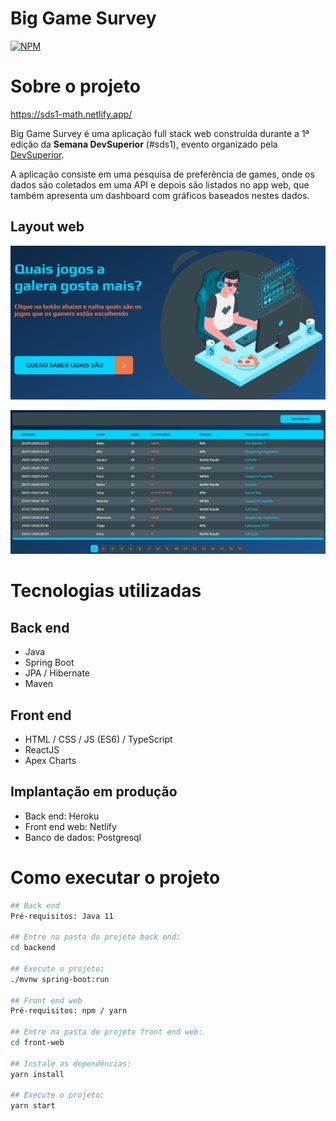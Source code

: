 # Big Game Survey 
[![NPM](https://img.shields.io/npm/l/react)](https://github.com/math-thomaz/sds1/blob/master/LICENSE) 

# Sobre o projeto

https://sds1-math.netlify.app/

Big Game Survey é uma aplicação full stack web construída durante a 1ª edição da **Semana DevSuperior** (#sds1), evento organizado pela [DevSuperior](https://devsuperior.com "Site da DevSuperior").

A aplicação consiste em uma pesquisa de preferência de games, onde os dados são coletados em uma API e depois são listados no app web, que também apresenta um dashboard com gráficos baseados nestes dados.

## Layout web
![Web 1](https://github.com/math-thomaz/assets/blob/master/DevSuperior/sds1/img1.PNG)

![Web 2](https://github.com/math-thomaz/assets/blob/master/DevSuperior/sds1/img2.PNG)

# Tecnologias utilizadas
## Back end
- Java
- Spring Boot
- JPA / Hibernate
- Maven
## Front end
- HTML / CSS / JS (ES6) / TypeScript
- ReactJS
- Apex Charts
## Implantação em produção
- Back end: Heroku
- Front end web: Netlify
- Banco de dados: Postgresql

# Como executar o projeto

```bash
## Back end
Pré-requisitos: Java 11

## Entre na pasta do projeto back end:
cd backend

## Execute o projeto:
./mvnw spring-boot:run

## Front end web
Pré-requisitos: npm / yarn

## Entre na pasta do projeto front end web:
cd front-web

## Instale as dependências:
yarn install

## Execute o projeto:
yarn start
```
